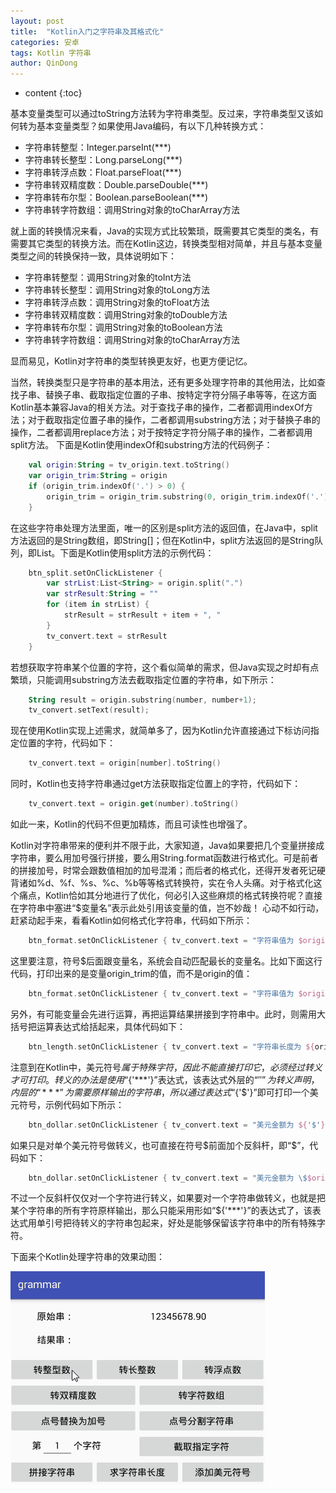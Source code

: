 ```yaml
---
layout: post
title:  "Kotlin入门之字符串及其格式化"
categories: 安卓
tags: Kotlin 字符串
author: QinDong
---
```

* content
{:toc}

基本变量类型可以通过toString方法转为字符串类型。反过来，字符串类型又该如何转为基本变量类型？如果使用Java编码，有以下几种转换方式：
- 字符串转整型：Integer.parseInt(***)
- 字符串转长整型：Long.parseLong(***)
- 字符串转浮点数：Float.parseFloat(***)
- 字符串转双精度数：Double.parseDouble(***)
- 字符串转布尔型：Boolean.parseBoolean(***)
- 字符串转字符数组：调用String对象的toCharArray方法

就上面的转换情况来看，Java的实现方式比较繁琐，既需要其它类型的类名，有需要其它类型的转换方法。而在Kotlin这边，转换类型相对简单，并且与基本变量类型之间的转换保持一致，具体说明如下：
- 字符串转整型：调用String对象的toInt方法
- 字符串转长整型：调用String对象的toLong方法
- 字符串转浮点数：调用String对象的toFloat方法
- 字符串转双精度数：调用String对象的toDouble方法
- 字符串转布尔型：调用String对象的toBoolean方法
- 字符串转字符数组：调用String对象的toCharArray方法

显而易见，Kotlin对字符串的类型转换更友好，也更方便记忆。

当然，转换类型只是字符串的基本用法，还有更多处理字符串的其他用法，比如查找子串、替换子串、截取指定位置的子串、按特定字符分隔子串等等，在这方面Kotlin基本兼容Java的相关方法。对于查找子串的操作，二者都调用indexOf方法；对于截取指定位置子串的操作，二者都调用substring方法；对于替换子串的操作，二者都调用replace方法；对于按特定字符分隔子串的操作，二者都调用split方法。
下面是Kotlin使用indexOf和substring方法的代码例子：
``` kotlin
    val origin:String = tv_origin.text.toString()
    var origin_trim:String = origin
    if (origin_trim.indexOf('.') > 0) {
        origin_trim = origin_trim.substring(0, origin_trim.indexOf('.'))
    }
```
在这些字符串处理方法里面，唯一的区别是split方法的返回值，在Java中，split方法返回的是String数组，即String[]；但在Kotlin中，split方法返回的是String队列，即List<String>。下面是Kotlin使用split方法的示例代码：
``` kotlin
    btn_split.setOnClickListener {
        var strList:List<String> = origin.split(".")
        var strResult:String = ""
        for (item in strList) {
            strResult = strResult + item + ", "
        }
        tv_convert.text = strResult
    }
```
若想获取字符串某个位置的字符，这个看似简单的需求，但Java实现之时却有点繁琐，只能调用substring方法去截取指定位置的字符串，如下所示：
``` kotlin
    String result = origin.substring(number, number+1);
    tv_convert.setText(result);
```
现在使用Kotlin实现上述需求，就简单多了，因为Kotlin允许直接通过下标访问指定位置的字符，代码如下：
``` kotlin
    tv_convert.text = origin[number].toString()
```
同时，Kotlin也支持字符串通过get方法获取指定位置上的字符，代码如下：
``` kotlin
    tv_convert.text = origin.get(number).toString()
```
如此一来，Kotlin的代码不但更加精炼，而且可读性也增强了。

Kotlin对字符串带来的便利并不限于此，大家知道，Java如果要把几个变量拼接成字符串，要么用加号强行拼接，要么用String.format函数进行格式化。可是前者的拼接加号，时常会跟数值相加的加号混淆；而后者的格式化，还得开发者死记硬背诸如%d、%f、%s、%c、%b等等格式转换符，实在令人头痛。对于格式化这个痛点，Kotlin恰如其分地进行了优化，何必引入这些麻烦的格式转换符呢？直接在字符串中塞进“$变量名”表示此处引用该变量的值，岂不妙哉！
心动不如行动，赶紧动起手来，看看Kotlin如何格式化字符串，代码如下所示：
``` kotlin
    btn_format.setOnClickListener { tv_convert.text = "字符串值为 $origin" }
```
这里要注意，符号$后面跟变量名，系统会自动匹配最长的变量名。比如下面这行代码，打印出来的是变量origin_trim的值，而不是origin的值：
``` kotlin
    btn_format.setOnClickListener { tv_convert.text = "字符串值为 $origin_trim" }
```
另外，有可能变量会先进行运算，再把运算结果拼接到字符串中。此时，则需用大括号把运算表达式给括起来，具体代码如下：
``` kotlin
    btn_length.setOnClickListener { tv_convert.text = "字符串长度为 ${origin.length}" }
```
注意到在Kotlin中，美元符号$属于特殊字符，因此不能直接打印它，必须经过转义才可打印。转义的办法是使用“${'***'}”表达式，该表达式外层的“${''}”为转义声明，内层的“***”为需要原样输出的字符串，所以通过表达式“${'$'}”即可打印一个美元符号，示例代码如下所示：
``` kotlin
    btn_dollar.setOnClickListener { tv_convert.text = "美元金额为 ${'$'}$origin" }
```
如果只是对单个美元符号做转义，也可直接在符号$前面加个反斜杆，即“\$”，代码如下：
``` kotlin
    btn_dollar.setOnClickListener { tv_convert.text = "美元金额为 \$$origin" }
```
不过一个反斜杆仅仅对一个字符进行转义，如果要对一个字符串做转义，也就是把某个字符串的所有字符原样输出，那么只能采用形如“${'***'}”的表达式了，该表达式用单引号把待转义的字符串包起来，好处是能够保留该字符串中的所有特殊字符。

下面来个Kotlin处理字符串的效果动图：

![](/img/2019/201909110201.gif)